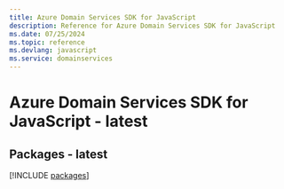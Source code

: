 ```yaml
---
title: Azure Domain Services SDK for JavaScript
description: Reference for Azure Domain Services SDK for JavaScript
ms.date: 07/25/2024
ms.topic: reference
ms.devlang: javascript
ms.service: domainservices
---
```

# Azure Domain Services SDK for JavaScript - latest
## Packages - latest
[!INCLUDE [packages](domain-services-index.md)]